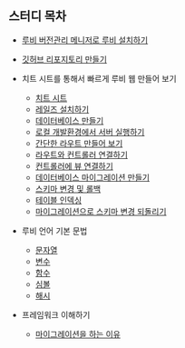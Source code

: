 ## 스터디 목차

- [루비 버전관리 메니저로 루비 설치하기](./installRVM.md)
- [깃허브 리포지토리 만들기](./createGitRepository.md)
- 치트 시트를 통해서 빠르게 루비 웹 만들어 보기

  - [치트 시트](./cheetSheet/cheetSheet.md)
  - [레일즈 설치하기](./cheetSheet/installRails.md)
  - [데이터베이스 만들기](./cheetSheet/createDatabase.md)
  - [로컬 개발환경에서 서버 실행하기](./cheetSheet/runLocalServer.md)
  - [간단한 라우트 만들어 보기](./cheetSheet/makeRoute.md)
  - [라우트와 컨트롤러 연결하기](./cheetSheet/combineRouteAndController.md)
  - [컨트롤러에 뷰 연결하기](./cheetSheet/combileControllerAndView.md)
  - [데이터베이스 마이그레이션 만들기](./cheetSheet/migration.md)
  - [스키마 변경 및 롤백](./cheetSheet/schemaChangeAndRollback.md)
  - [테이블 인덱싱](./cheetSheet/tableIndexing.md)
  - [마이그레이션으로 스키마 변경 되돌리기](./cheetSheet/goBackToPreviousSchema.md)

- 루비 언어 기본 문법

  - [문자열](./understandWithJS/string.md)
  - [변수](./understandWithJS/variable.md)
  - [함수](./understandWithJS/defFunction.md)
  - [심볼](./understandWithJS/symbol.md)
  - [해시](./understandWithJS/hash.md)

- 프레임워크 이해하기
  - [마이그레이션을 하는 이유](./webFramework/whyUseMigration.md)
